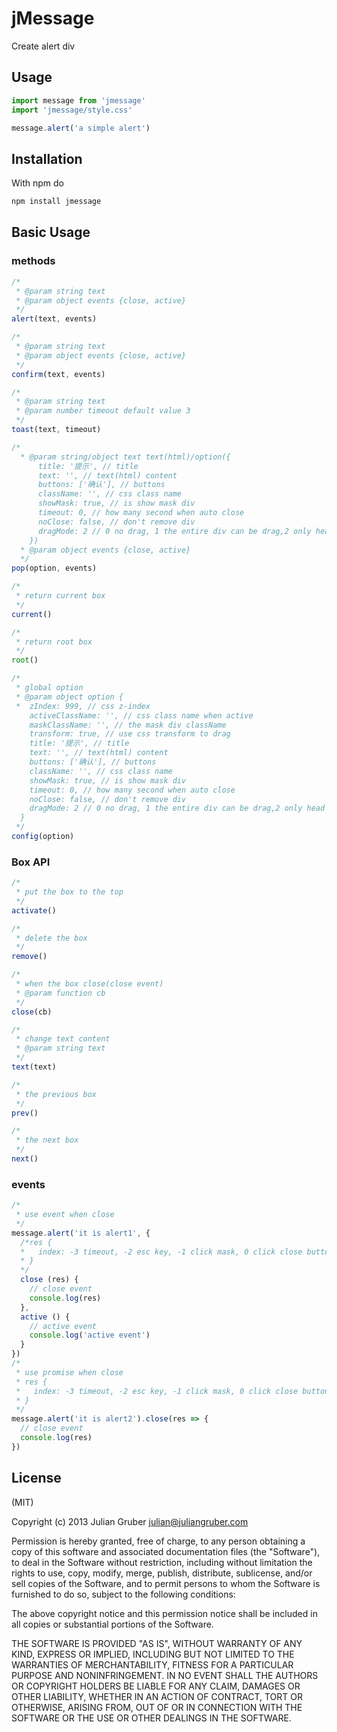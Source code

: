 # jMessage

Create alert div

## Usage

```javascript
import message from 'jmessage'
import 'jmessage/style.css'

message.alert('a simple alert')
```

## Installation

With npm do

```javascript
npm install jmessage
```

## Basic Usage

### methods

```javascript
/*
 * @param string text
 * @param object events {close, active}
 */
alert(text, events)

/*
 * @param string text
 * @param object events {close, active}
 */
confirm(text, events)

/*
 * @param string text
 * @param number timeout default value 3
 */
toast(text, timeout)

/*
  * @param string/object text text(html)/option({
      title: '提示', // title
      text: '', // text(html) content
      buttons: ['确认'], // buttons
      className: '', // css class name
      showMask: true, // is show mask div
      timeout: 0, // how many second when auto close
      noClose: false, // don't remove div
      dragMode: 2 // 0 no drag, 1 the entire div can be drag,2 only head can be drag
    })
  * @param object events {close, active}
  */
pop(option, events)

/*
 * return current box
 */
current()

/*
 * return root box
 */
root()

/*
 * global option
 * @param object option {
 *  zIndex: 999, // css z-index
    activeClassName: '', // css class name when active
    maskClassName: '', // the mask div className
    transform: true, // use css transform to drag
    title: '提示', // title
    text: '', // text(html) content
    buttons: ['确认'], // buttons
    className: '', // css class name
    showMask: true, // is show mask div
    timeout: 0, // how many second when auto close
    noClose: false, // don't remove div
    dragMode: 2 // 0 no drag, 1 the entire div can be drag,2 only head can be drag
  }
 */
config(option)
```

### Box API

```javascript
/*
 * put the box to the top
 */
activate()

/*
 * delete the box
 */
remove()

/*
 * when the box close(close event)
 * @param function cb
 */
close(cb)

/*
 * change text content
 * @param string text
 */
text(text)

/*
 * the previous box
 */
prev()

/*
 * the next box
 */
next()
```

### events

```javascript
/*
 * use event when close
 */
message.alert('it is alert1', {
  /*res {
  *   index: -3 timeout, -2 esc key, -1 click mask, 0 click close button, 1~ click footer buttons
  * }
  */
  close (res) {
    // close event
    console.log(res)
  },
  active () {
    // active event
    console.log('active event')
  }
})
/*
 * use promise when close
 * res {
 *   index: -3 timeout, -2 esc key, -1 click mask, 0 click close button, 1~ click footer buttons
 * }
 */
message.alert('it is alert2').close(res => {
  // close event
  console.log(res)
})
```

## License

(MIT)

Copyright (c) 2013 Julian Gruber <julian@juliangruber.com>

Permission is hereby granted, free of charge, to any person obtaining a copy of this software and associated documentation files (the "Software"), to deal in the Software without restriction, including without limitation the rights to use, copy, modify, merge, publish, distribute, sublicense, and/or sell copies of the Software, and to permit persons to whom the Software is furnished to do so, subject to the following conditions:

The above copyright notice and this permission notice shall be included in all copies or substantial portions of the Software.

THE SOFTWARE IS PROVIDED "AS IS", WITHOUT WARRANTY OF ANY KIND, EXPRESS OR IMPLIED, INCLUDING BUT NOT LIMITED TO THE WARRANTIES OF MERCHANTABILITY, FITNESS FOR A PARTICULAR PURPOSE AND NONINFRINGEMENT. IN NO EVENT SHALL THE AUTHORS OR COPYRIGHT HOLDERS BE LIABLE FOR ANY CLAIM, DAMAGES OR OTHER LIABILITY, WHETHER IN AN ACTION OF CONTRACT, TORT OR OTHERWISE, ARISING FROM, OUT OF OR IN CONNECTION WITH THE SOFTWARE OR THE USE OR OTHER DEALINGS IN THE SOFTWARE.